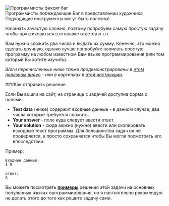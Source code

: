 <!-- #Сложить A и Б -->
<div class="centered hint">
	<img alt="Программисты фиксят баг" src="https://codeabbey.github.io/data/sum_of_two.gif"/><br/>
	<span>Программисты побеждающие Баг в представлении художника</span><br/>
	<span>Подходящие инструменты могут быть полезны!</span>
</div>

Начинать зачастую сложно, поэтому попробуем самую простую задачу чтобы практиковаться в отправке ответов и т.п.

Вам нужно сложить два числа и выдать их сумму. Конечно, это можно сделать вручную, однако лучше попробуйте
написать простую программу на любом известном Вам языке программирования (или том который Вы хотите изучить).

_Шаги перечисленные ниже также продемонстрированы в [этом полезном видео](http://www.youtube.com/watch?v=gxfqeDm-B6k) -
или в картинках в [этой инструкции](../wiki/demo-step-1)._

###Как отправить решение

Если Вы вошли на сайт, на странице с задачей доступна форма с полями:  

- **Test data** (ниже) содержит входные данные - в данном случае, два числа которые требуется сложить.
- **Your answer** - поле куда следует ввести ответ.
- **Your solution** - сюда можно (нужно) ввести или скопировать исходный текст программы. Для большинства задач
  он не проверяется, а просто сохраняется чтобы Вы могли посмотреть его впоследствии.

Пример:

    входные данные:
    3 5
	
    ответ:
    8
    
Вы можете посмотреть **[примеры](../wiki/running)** решения этой задачи на основных популярных языках программирования,
но я настоятельно рекомендую не делать этого до того как решите задачу сами.
